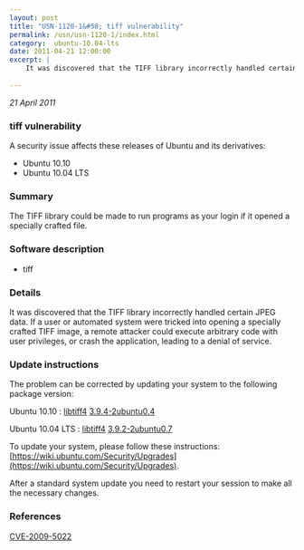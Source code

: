 ```yaml
---
layout: post
title: "USN-1120-1&#58; tiff vulnerability"
permalink: /usn/usn-1120-1/index.html
category:  ubuntu-10.04-lts
date: 2011-04-21 12:00:00
excerpt: |
    It was discovered that the TIFF library incorrectly handled certain JPEG data. If a user or automated system were tricked into opening a specially crafted TIFF image, a remote attacker could execute arbitrary code with user privileges, or crash the application, leading to a denial of service. 
    
--- 
```

 
 

*21 April 2011*

### tiff vulnerability

A security issue affects these releases of Ubuntu and its derivatives:

* Ubuntu 10.10
* Ubuntu 10.04 LTS

### Summary

The TIFF library could be made to run programs as your login if it opened a specially crafted file.

### Software description

* tiff 

### Details

It was discovered that the TIFF library incorrectly handled certain JPEG data. If a user or automated system were tricked into opening a specially crafted TIFF image, a remote attacker could execute arbitrary code with user privileges, or crash the application, leading to a denial of service. 

### Update instructions

The problem can be corrected by updating your system to the following package version:

Ubuntu 10.10
 : [libtiff4](https://launchpad.net/ubuntu/+source/tiff) <span> [3.9.4-2ubuntu0.4](https://launchpad.net/ubuntu/+source/tiff/3.9.4-2ubuntu0.4) </span> 

Ubuntu 10.04 LTS
 : [libtiff4](https://launchpad.net/ubuntu/+source/tiff) <span> [3.9.2-2ubuntu0.7](https://launchpad.net/ubuntu/+source/tiff/3.9.2-2ubuntu0.7) </span> 

To update your system, please follow these instructions: [https://wiki.ubuntu.com/Security/Upgrades](https://wiki.ubuntu.com/Security/Upgrades).

After a standard system update you need to restart your session to make all the necessary changes. 

### References

 
 [CVE-2009-5022](http://people.ubuntu.com/~ubuntu-security/cve/CVE-2009-5022)
 

